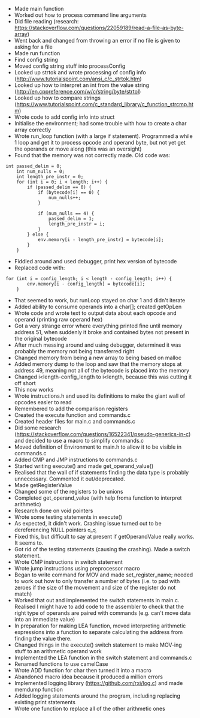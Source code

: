 * Made main function
* Worked out how to process command line arguments
* Did file reading (research: https://stackoverflow.com/questions/22059189/read-a-file-as-byte-array)
* Went back and changed from throwing an error if no file is given to asking for a file
* Made run function
* Find config string
* Moved config string stuff into processConfig
* Looked up strtok and wrote processing of config info (http://www.tutorialspoint.com/ansi_c/c_strtok.htm)
* Looked up how to interpret an int from the value string (http://en.cppreference.com/w/c/string/byte/strtol)
* Looked up how to compare strings (https://www.tutorialspoint.com/c_standard_library/c_function_strcmp.htm)
* Wrote code to add config info into struct
* Initialise the environment; had some trouble with how to create a char array correctly
* Wrote run_loop function (with a large if statement). Programmed a while 1 loop and get it to process opcode
  and operand byte, but not yet get the operands or move along (this was an oversight)
* Found that the memory was not correctly made. Old code was:

```
int passed_delim = 0;
    int num_nulls = 0;
    int length_pre_instr = 0;
    for (int i = 0; i < length; i++) {
        if (passed_delim == 0) {
            if (bytecode[i] == 0) {
                num_nulls++;
            }

            if (num_nulls == 4) {
                passed_delim = 1;
                length_pre_instr = i;
            }
        } else {
            env.memory[i - length_pre_instr] = bytecode[i];
        }
    }
```

* Fiddled around and used debugger, print hex version of bytecode
* Replaced code with:

```
for (int i = config_length; i < length - config_length; i++) {
        env.memory[i - config_length] = bytecode[i];
    }
```

* That seemed to work, but runLoop stayed on char 1 and didn't iterate
* Added ability to consume operands into a char[]; created getOpLen
* Wrote code and wrote text to output data about each opcode and operand (printing raw operand hex)
* Got a very strange error where everything printed fine until memory address 51, when suddenly it broke and contained
  bytes not present in the original bytecode
* After much messing around and using debugger, determined it was probably the memory not being transferred right
* Changed memory from being a new array to being based on malloc
* Added memory dump to the loop and saw that the memory stops at address 49, meaning not all of the bytecode is placed
  into the memory
* Changed i<length-config_length to i<length, because this was cutting it off short
* This now works
* Wrote instructions.h and used its definitions to make the giant wall of opcodes easier to read
* Remembered to add the comparison registers
* Created the execute function and commands.c
* Created header files for main.c and commands.c
* Did some research (https://stackoverflow.com/questions/16522341/pseudo-generics-in-c) and decided to use a macro to simplify commands.c
* Moved definition of Environment to main.h to allow it to be visible in commands.c
* Added CMP and JMP instructions to commands.c
* Started writing execute() and made get_operand_value()
* Realised that the wall of if statements finding the data type is probably unnecessary. Commented it out/deprecated.
* Made getRegisterValue
* Changed some of the registers to be unions
* Completed get_operand_value (with help froma function to interpret arithmetic)
* Research done on void pointers
* Wrote some testing statements in execute()
* As expected, it didn't work. Crashing issue turned out to be dereferencing NULL pointers ಠ_ರೃ
* Fixed this, but difficult to say at present if getOperandValue really works. It seems to.
* Got rid of the testing statements (causing the crashing). Made a switch statement.
* Wrote CMP instructions in switch statement
* Wrote jump instructions using preprocessor macro
* Began to write command for MOV and made set_register_name; needed to work out how to only transfer a number of bytes
  (i.e. to pad with zeroes if the size of the movement and size of the register do not match)
* Worked that out and implemented the switch statements in main.c. Realised I might have to add code to the assembler
  to check that the right type of operands are paired with commands (e.g. can't move data into an immediate value)
* In preparation for making LEA function, moved interpreting arithmetic expressions into a function to separate
  calculating the address from finding the value there.
* Changed things in the execute() switch statement to make MOV-ing stuff to an arithmetic operand work
* Implemented the LEA function in the switch statement and commands.c
* Renamed functions to use camelCase
* Wrote ADD function for char then turned it into a macro
* Abandoned macro idea because it produced a million errors
* Implemented logging library (https://github.com/rxi/log.c) and made memdump function
* Added logging statements around the program, including replacing existing print statements
* Wrote one function to replace all of the other arithmetic ones